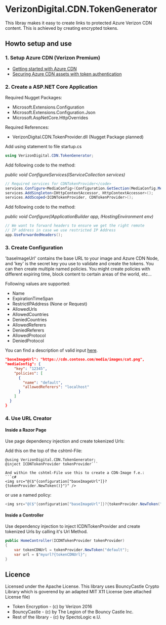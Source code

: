 ﻿# VerizonDigital.CDN.TokenGenerator
This libray makes it easy to create links to protected Azure Verizon CDN content.
This is achieved by creating encrypted tokens.

## Howto setup and use

### 1. Setup Azure CDN (Verizon Premium)

* <a href="https://docs.microsoft.com/en-us/azure/cdn/cdn-create-new-endpoint">Getting started with Azure CDN</a>
* <a href="https://docs.microsoft.com/en-us/azure/cdn/cdn-token-auth">Securing Azure CDN assets with token authentication</a>

### 2. Create a ASP.NET Core Application
Required Nugget Packages:
*  Microsoft.Extensions.Configuration
*  Microsoft.Extensions.Configuration.Json
*  Microsoft.AspNetCore.HttpOverrides

Required References:
*  VerizonDigital.CDN.TokenProvider.dll (Nugget Package planned)

Add using statement to file startup.cs
```c#
using VerizonDigital.CDN.TokenGenerator;
```

Add following code to the method:
 
*public void ConfigureServices(IServiceCollection services)*

```c#
// Required services for CDNTokenProvider</code>
services.Configure<MediaConfig>(Configuration.GetSection(MediaConfig.MediaConfigSectionName));
services.AddSingleton<IHttpContextAccessor, HttpContextAccessor>();
services.AddScoped<ICDNTokenProvider, CDNTokenProvider>();
```


Add following code to the method: 

*public void Configure(IApplicationBuilder app, IHostingEnvironment env)*

```c#
// We want to forward headers to ensure we get the right remote
// IP address in case we use restricted IP Address
app.UseForwardedHeaders();
```

### 3. Create Configuration
'baseImageUrl' contains the base URL to your image and Azure CDN Node, and 'key' is the secret key you use to validate and create the tokens.
You can then create multiple named policies. You might create policies with different expiring time, block content to certain
areas of the world, etc...

Following values are supported:
* Name
* ExpirationTimeSpan
* RestrictIPAddress (None or Request)
* AllowedUrls
* AllowedCountries
* DeniedCountries
* AllowedReferers
* DeniedReferers
* AllowedProtocol
* DeniedProtocol

You can find a description of valid input <a href="https://docs.microsoft.com/en-us/azure/cdn/cdn-token-auth">here</a>.

```json
"baseImageUrl": "https://cdn.contoso.com/media/images/cat.png",
"mediaConfig": {
    "key": "12345",
    "policies": [
      {
        "name": "default",
        "allowedReferers": "localhost"
      }
    ]
  }
}
```


### 4. Use URL Creator
#### Inside a Razor Page
Use page dependency injection and create tokenized Urls:

Add this on the top of the cshtml-File:
```
@using VerizonDigital.CDN.TokenGenerator;
@inject ICDNTokenProvider tokenProvider```

And within the cshtml-File use this to create a CDN-Image f.e.:
```c#
<img src="@($"{configuration["baseImageUrl"]}?{tokenProvider.NewToken()}")" />
```

or use a named policy:
```c#
<img src="@($"{configuration["baseImageUrl"]}?{tokenProvider.NewToken("default")}")" />
```

#### Inside a Controller
Use dependency injection to inject ICDNTokenProvider and create tokenized Urls by calling it's Url Method.

```c#
public HomeController(ICDNTokenProvider tokenProvider)
{
	var tokenCDNUrl = tokenProvider.NewToken("default");
	var url = $"myurl?{tokenCDNUrl}";
}
```

## Licence

Licensed under the Apache License. This library uses BouncyCastle
Crypto Library which is goverend by an adapted MIT X11 License (see attached License file)

* Token Encryption - (c) by Verizon 2016
* BouncyCastle - (c) by The Legion of the Bouncy Castle Inc. 
* Rest of the library - (c) by SpectoLogic e.U.


